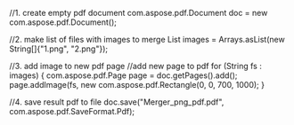 
//1. create empty pdf document
com.aspose.pdf.Document doc = new com.aspose.pdf.Document();

//2. make list of files with images to merge
List<String> images = Arrays.asList(new String[]{"1.png", "2.png"});

//3. add image to new pdf page
//add new page to pdf
for (String fs : images) {
    com.aspose.pdf.Page page = doc.getPages().add();
    page.addImage(fs, new com.aspose.pdf.Rectangle(0, 0, 700, 1000);
}

//4. save result pdf to file
doc.save("Merger_png_pdf.pdf", com.aspose.pdf.SaveFormat.Pdf);
